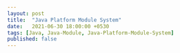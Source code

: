 ```yaml
---
layout: post
title:  "Java Platform Module System"
date:   2021-06-30 18:00:00 +0530
tags: [Java, Java-Module, Java-Platform-Module-System]
published: false
---
```

